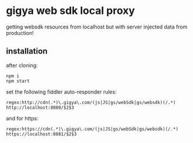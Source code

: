 # gigya web sdk local proxy
getting websdk resources from localhost but with server injected data from production!

## installation
after cloning:
```
npm i
npm start
```

set the following fiddler auto-responder rules:
```
regex:http://cdn(.*)\.gigya\.com/(js|JS|gs/webSdk|gs/websdk)(/.*)
http://localhost:8080/$2$3
```

and for https:
```
regex:https://cdn(.*)\.gigya\.com/(js|JS|gs/webSdk|gs/websdk)(/.*)
https://localhost:8081/$2$3
```